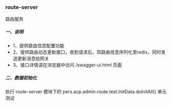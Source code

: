 ### route-server
路由服务

##### 一、说明
- 1、提供路由信息配置功能
- 2、提供路由动态更新接口，收到请求后，将路由信息序列化至redis，同时发送更新消息给网关
- 3、接口详情请在浏览器中访问 /swagger-ui.html 页面

##### 二、数据初始化
执行 route-server 模块下的 pers.acp.admin.route.test.InitData.doInitAll() 单元测试